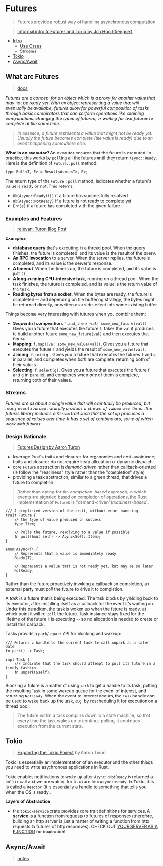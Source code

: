 # Futures
> Futures provide a robust way of handling asynchronous computation

> [Informal intro to Futures and Tokio by Jon Hoo (Gjengset)](https://www.youtube.com/watch?v=9_3krAQtD2k)

* [Intro](#intro)
    * [Use Cases](#examples)
    * [Streams](#streams)
* [Tokio](#tokio)
* [Async/Await](#async)

## What are Futures <a name = "intro"></a>
> [docs](https://docs.rs/futures/0.1.25/futures/)

*Futures are a concept for an object which is a proxy for another value that may not be ready yet. With an object representing a value that will eventually be available, futures allow for powerful composition of tasks through basic combinators that can perform operations like chaining computations, changing the types of futures, or waiting for two futures to complete at the same time.*

> *In essence, a future represents a value that might not be ready yet. Usually the future becomes complete (the value is ready) due to an event happening somewhere else.*

**What is an executor?**
An executor ensures that the future is executed. In practice, this works by `poll`ing all the futures until they return `Async::Ready`. Here is the definition of `Future::poll` method:

```
type Poll<T, E> = Result<Async<T>, E>;
```
The return type of the `Future::poll` method, indicates whether a future's value is ready or not. This returns
* `Ok(Async::Ready(t))` if a future has successfully resolved
* `Ok(Async::NotReady)` if a future is not ready to complete yet
* `Err(e)` if a future has completed with the given failure

### Examples and Features <a name = "examples"></a>
> [relevant Turon Blog Post](http://aturon.github.io/2016/08/11/futures/)

**Examples**
* **database query** that's executing in a thread pool. When the query finishes, the future is completed, and its value is the result of the query.
* **An RPC Invocation** to a server. When the server replies, the future is completed, and its value is the server's response.
* **A timeout**. When the time is up, the future is completed, and its value is just `()`
* **A long-running CPU-intensive task**, running on a thread pool. When the task finishes, the future is completed, and its value is the return value of the task.
* **Reading bytes from a socket**. When the bytes are ready, the future is completed -- and depending on the buffering strategy, the bytes might be returned directly, or written as a side-effect into some existing buffer.

Things become very interesting with futures when you combine them:
* **Sequential composition**: `f.and_then(|val| some_new_future(val))`. Gives you a future that executes the future `f`, takes the `val` it produces to build another future `some_new_future(val)` and then executes that future.
* **Mapping**: `f.map(|va| some_new_value(val))`. Gives you a future that executes the future `f` and yields the result of `some_new_value(val)`.
* **Joining**: `f.join(g)`. Gives you a future that executes the futures `f` and `g` in parallel, and completes when *both* are complete, returning both of their values.
* **Selecting**: `f.select(g)`. Gives you a future that executes the future `f` and `g` in parallel, and completes when *one* of them is complete, returning both of their values.

### Streams <a name = "streams"></a>

*Futures are all about a single value that will eventually be produced, but many event sources naturally produce a stream of values over time...The futures library includes a `Stream` trait such that the set up produces a sequence of values over time. It has a set of combinators, some of which work with futures.*

### Design Rationale <a name = "design"></a>
> [Futures Design by Aaron Turon](http://aturon.github.io/2016/09/07/futures-design/)

* leverage Rust's traits and closures for ergonomics and cost-avoidance; traits and closures do not require heap allocation or dynamic dispatch
* core `Future` abstraction is *demand-driven* rather than callback-oriented (ie follow the "readiness" style rather than the "completion" style)
* providing a task abstraction, similar to a green thread, that drives a future to completion 

> Rather than opting for the *completion-based* approach, in which events are signaled based on completion of operations, the Rust implementation of `Future`s is "demand-driven"(*readiness-based*). 

```
/// A simplified version of the trait, without error-handling
trait Future {
    // the type of value produced on success
    type Item;

    // Polls the future, resolving to a value if possible
    fn poll(&mut self) -> Async<Self::Item>;
}

enum Async<T> {
    // Represents that a value is immediately ready
    Ready(T);

    // Represents a value that is not ready yet, but may be so later
    NotReady;
}
```

Rather than the future proactively invoking a callback on completion, an external party must *poll* the future to drive it to completion.

A *task* is a future that is being executed. The task blocks by yielding back to its executor, after installing itself as a callback for the event it's waiting on. Under this paradigm, the task is woken up when the future is ready. at which point it will re-`poll` the future. Task instance stays fixed for the lifetime of the future it is executing -- so no allocation is needed to create or install this callback.

Tasks provide a `park`/`unpark` API for blocking and wakeup:
```
/// Returns a handle to the current task to call unpark at a later date
fn park() -> Task;

impl Task {
    /// Indicate that the task should attempt to poll its future in a timely fashion
    fn unpark(&self);
}
```

Blocking a future is a matter of using `park` to get a handle to its task, putting the resulting `Task` in some wakeup queue for the event of interest, and returning `NotReady`. When the event of interest occurs, the `Task` handle can be used to wake back up the task, e.g. by rescheduling it for execution on a thread pool.

> The future within a task compiles down to a state machine, so that every time the task wakes up to continue polling, it continues execution from the current state.

## Tokio <a name = "tokio"></a>
> [Expanding the Tokio Project](http://aturon.github.io/2016/08/26/tokio/) by Aaron Turon

Tokio is essentially an implementation of an executor and the other things you need to write asychronous applications in Rust.

Tokio enables notifications to *wake up* after `Async::NotReady` is returned a `poll()` call and we are waiting for it to turn into `Async::Ready`. In Tokio, this is called a `Reactor` (it is essentially a handle to something that tells you when the OS is ready).

**Layers of Abstraction**
* the `tokio-service` crate provides core trait definitions for services. A **service** is a function from requests to futures of responses (therefore, building an http server is just a matter of writing a function from http requests to futures of http responses). CHECK OUT [YOUR SERVER AS A FUNCTION](https://monkey.org/~marius/funsrv.pdf) for inspiration! 

## Async/Await <a name = "async"></a>
> [notes](./async.md)